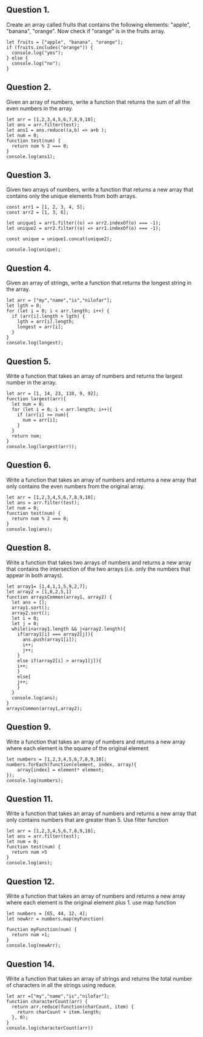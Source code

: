 ## Question 1. 
Create an array called fruits that contains the following elements: "apple", "banana", "orange". Now check if "orange" is in the fruits array.
```
let fruits = ["apple", "banana", "orange"];
if (fruits.includes("orange")) {
  console.log("yes");
} else {
  console.log("no");
}
```
## Question 2. 
Given an array of numbers, write a function that returns the sum of all the even numbers in the array.
```
let arr = [1,2,3,4,5,6,7,8,9,10];
let ans = arr.filter(test);
let ans1 = ans.reduce((a,b) => a+b ); 
let num = 0;
function test(num) {
  return num % 2 === 0;
}
console.log(ans1);
```
## Question 3.
Given two arrays of numbers, write a function that returns a new array that contains only the unique elements from both arrays.
```
const arr1 = [1, 2, 3, 4, 5];
const arr2 = [1, 3, 6];

let unique1 = arr1.filter((o) => arr2.indexOf(o) === -1);
let unique2 = arr2.filter((o) => arr1.indexOf(o) === -1);

const unique = unique1.concat(unique2);

console.log(unique);
```
## Question 4.
Given an array of strings, write a function that returns the longest string in the array.
```
let arr = ["my","name","is","nilofar"];  
let lgth = 0;
for (let i = 0; i < arr.length; i++) {
  if (arr[i].length > lgth) {
    lgth = arr[i].length;
    longest = arr[i];
  }
}
console.log(longest);
```
## Question 5.
Write a function that takes an array of numbers and returns the largest number in the array.
```
let arr = [1, 14, 23, 110, 9, 92];
function largest(arr){
  let num = 0;
  for (let i = 0; i < arr.length; i++){
    if (arr[i] >= num){
      num = arr[i];
    }
  }
  return num;
}
console.log(largest(arr));
```
## Question 6.
Write a function that takes an array of numbers and returns a new array that only contains the even numbers from the original array.
```
let arr = [1,2,3,4,5,6,7,8,9,10];
let ans = arr.filter(test); 
let num = 0;
function test(num) {
  return num % 2 === 0;
}
console.log(ans);
```
## Question 8.
Write a function that takes two arrays of numbers and returns a new array that contains the intersection of the two arrays (i.e. only the numbers that appear in both arrays).
```
let array1= [1,4,1,1,5,9,2,7];
let array2 = [1,8,2,5,1]
function arraysCommon(array1, array2) {
  let ans = [];
  array1.sort();
  array2.sort();
  let i = 0;
  let j = 0;
  while(i<array1.length && j<array2.length){
    if(array1[i] === array2[j]){
      ans.push(array1[i]);
      i++;
      j++;
    }
    else if(array2[i] > array1[j]){
    i++;
    }
    else{
    j++;
    }
  }
  console.log(ans);
}
arraysCommon(array1,array2);
```
## Question 9.
Write a function that takes an array of numbers and returns a new array where each element is the square of the original element
```
let numbers = [1,2,3,4,5,6,7,8,9,10];
numbers.forEach(function(element, index, array){
    array[index] = element* element;
});
console.log(numbers);
```
## Question 11.
Write a function that takes an array of numbers and returns a new array that only contains numbers that are greater than 5. Use filter function
```
let arr = [1,2,3,4,5,6,7,8,9,10];
let ans = arr.filter(test);
let num = 0;
function test(num) {
  return num >5
}
console.log(ans);
```
## Question 12.
Write a function that takes an array of numbers and returns a new array where each element is the original element plus 1. use map function
```
let numbers = [65, 44, 12, 4];
let newArr = numbers.map(myFunction)

function myFunction(num) {
  return num +1;
}
console.log(newArr);
```
## Question 14.
Write a function that takes an array of strings and returns the total number of characters in all the strings using reduce.
```
let arr =["my","name","is","nilofar"];
function characterCount(arr) {
  return arr.reduce(function(charCount, item) {
    return charCount + item.length;
  }, 0); 
}
console.log(characterCount(arr))
```